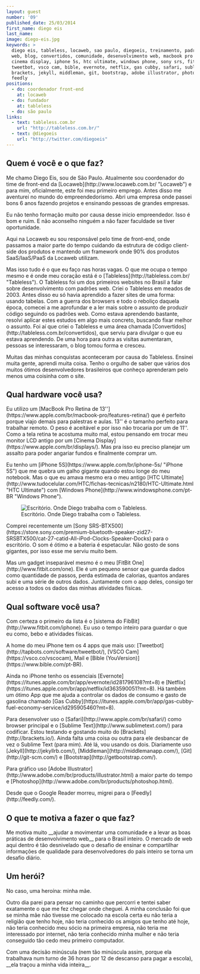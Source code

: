 ```yaml
---
layout: guest
number: '09'
published_date: 25/03/2014
first_name: diego eis
last_name:
image: diego-eis.jpg
keywords: >
  diego eis, tableless, locaweb, sao paulo, diegoeis, treinamento, padrões web,
  web, blog, convertidos, comunidade, desenvolvimento web, macbook pro retina,
  cinema display, iphone 5s, htc ultimate, windows phone, sony srs, fitbit one,
  tweetbot, vsco cam, bible, evernote, netflix, gas cubby, safari, sublime text,
  brackets, jekyll, middleman, git, bootstrap, adobe illustrator, photoshop,
  feedly
positions:
  - do: coordenador front-end
    at: locaweb
  - do: fundador
    at: tableless
  - do: são paulo
links:
  - text: tableless.com.br
    url: "http://tableless.com.br/"
  - text: @diegoeis
    url: "http://twitter.com/diegoeis"
---
```

<section class="question">
  <div class="wrapper">
    <div class="question-title-area">
      <h2 class="question-title">Quem é você e o que faz?</h2>
    </div>
    <div class="question-content-area">
      <div class="question-content text">
        <p>
          Me chamo Diego Eis, sou de São Paulo. Atualmente sou coordenador do
          time de front-end da [Locaweb](http://www.locaweb.com.br/ "Locaweb") e
          para mim, oficialmente, este foi meu primeiro emprego. Antes disso me
          aventurei no mundo do empreendedorismo. Abri uma empresa onde passei
          bons 6 anos fazendo projetos e ensinando pessoas de grandes empresas.
        </p>
        <p>
          Eu não tenho formação muito por causa desse inicio empreendedor. Isso
          é bom e ruim. E não aconselho ninguém a não fazer faculdade se tiver
          oportunidade.
        </p>
        <p>
          Aqui na Locaweb eu sou responsável pelo time de front-end, onde
          passamos a maior parte do tempo cuidando da estrutura de código
          client-side dos produtos e mantendo um framework onde 90% dos produtos
          SaaS/IaaS/PaaS da Locaweb utilizam.
        </p>
        <p>
          Mas isso tudo é o que eu faço nas horas vagas. O que me ocupa o tempo
          mesmo e é onde meu coração está é o
          [Tableless](http://tableless.com.br/ "Tableless"). O Tableless foi um
          dos primeiros websites no Brasil a falar sobre desenvolvimento com
          padrões web. Criei o Tableless em meados de 2003. Antes disso eu só
          havia aprendido a fazer sites de uma forma: usando tabelas. Com a
          guerra dos browsers e todo o reboliço daquela época, comecei a me
          aprofundar e a ler mais sobre o assunto de produzir código seguindo os
          padrões web. Como estava aprendendo bastante, resolvi aplicar estes
          estudos em algo mais concreto, buscando fixar melhor o assunto. Foi aí
          que criei o Tableless e uma área chamada
          [Convertidos](http://tableless.com.br/convertidos), que serviu para
          divulgar o que eu estava aprendendo. De uma hora para outra as visitas
          aumentaram, pessoas se interessaram, o blog tomou forma e cresceu.
        </p>
        <p>
          Muitas das minhas conquistas aconteceram por causa do Tableless.
          Ensinei muita gente, aprendi muita coisa. Tenho o orgulho de saber que
          vários dos muitos ótimos desenvolvedores brasileiros que conheço
          aprenderam pelo menos uma coisinha com o site.
        </p>
      </div>
    </div>
  </div>
</section>

<section class="question">
  <div class="wrapper">
    <div class="question-title-area">
      <h2 class="question-title">Qual hardware você usa?</h2>
    </div>
    <div class="question-content-area">
      <div class="question-content text">
        <p>
          Eu utilizo um
          [MacBook Pro Retina de 13''](https://www.apple.com/br/macbook-pro/features-retina/)
          que é perfeito porque viajo demais para palestras e aulas. 13'' é o
          tamanho perfeito para trabalhar remoto. O peso é aceitável e por isso
          não trocaria por um de 11''. Como a tela retina te acostuma muito mal,
          estou pensando em trocar meu monitor LCD antigo por um
          [Cinema Display](https://www.apple.com/br/displays/). Mas pra isso eu
          preciso planejar um assalto para poder angariar fundos e finalmente
          comprar um.
        </p>
        <p>
          Eu tenho um
          [iPhone 5S](https://www.apple.com/br/iphone-5s/ "iPhone 5S") que me
          quebra um galho gigante quando estou longe do meu notebook. Mas o que
          eu amava mesmo era o meu antigo
          [HTC Ultimate](http://www.tudocelular.com/HTC/fichas-tecnicas/n2180/HTC-Ultimate.html "HTC Ultimate")
          com [Windows Phone](http://www.windowsphone.com/pt-BR "Windows Phone").
        </p>
        <figure class="image-fit">
          <img src="/images/content/diego-eis-workspace.jpg"
               alt="Escritório. Onde Diego trabalha com o Tableless." />
          <figcaption>Escritório. Onde Diego trabalha com o Tableless.</figcaption>
        </figure>
        <p>
          Comprei recentemente um
          [Sony SRS-BTX500](https://store.sony.com/premium-bluetooth-speaker-zid27-SRSBTX500/cat-27-catid-All-iPod-Clocks-Speaker-Docks)
          para o escritório. O som é ótimo e a bateria é espetacular. Não gosto
          de sons gigantes, por isso esse me serviu muito bem.
        </p>
        <p>
          Mas um gadget inseparável mesmo é o meu
          [FitBit One](http://www.fitbit.com/one). Ele é um pequeno sensor que
          guarda dados como quantidade de passos, perda estimada de calorias,
          quantos andares subi e uma série de outros dados. Juntamente com o app
          deles, consigo ter acesso a todos os dados das minhas atividades
          físicas.
        </p>
      </div>
    </div>
  </div>
</section>

<section class="question">
  <div class="wrapper">
    <div class="question-title-area">
      <h2 class="question-title">Qual software você usa?</h2>
    </div>
    <div class="question-content-area">
      <div class="question-content text">
        <p>
          Com certeza o primeiro da lista é o [sistema do
          FibBit](http://www.fitbit.com/iphone). Eu uso o tempo inteiro para
          guardar o que eu como, bebo e atividades físicas.
        </p>
        <p>
          A home do meu iPhone tem os 4 apps que mais uso:
          [Tweetbot](http://tapbots.com/software/tweetbot/), [VSCO
          Cam](https://vsco.co/vscocam), Mail e [Bible
          (YouVersion)](https://www.bible.com/pt-BR).
        </p>
        <p>
          Ainda no iPhone tenho os essenciais
          [Evernote](https://itunes.apple.com/br/app/evernote/id281796108?mt=8)
          e [Netflix](https://itunes.apple.com/br/app/netflix/id363590051?mt=8).
          Há também um ótimo App que me ajuda a controlar os dados de consumo e
          gasto de gasolina chamado
          [Gas Cubby](https://itunes.apple.com/br/app/gas-cubby-fuel-economy-service/id295905460?mt=8).
        </p>
        <p>
          Para desenvolver uso o [Safari](http://www.apple.com/br/safari/) como
          browser principal e o [Sublime Text](http://www.sublimetext.com/) para
          codificar. Estou testando e gostando muito do
          [Brackets](http://brackets.io/). Ainda falta uma coisa ou outra para
          ele desbancar de vez o Sublime Text (para mim). Até lá, vou usando os
          dois. Diariamente uso [Jekyll](http://jekyllrb.com/),
          [Middleman](http://middlemanapp.com/), [Git](http://git-scm.com/) e
          [Bootstrap](http://getbootstrap.com/).
        </p>
        <p>
          Para gráfico uso
          [Adobe Illustrator](http://www.adobe.com/br/products/illustrator.html)
          a maior parte do tempo e
          [Photoshop](http://www.adobe.com/br/products/photoshop.html).
        </p>
        <p>
          Desde que o Google Reader morreu, migrei para o
          [Feedly](http://feedly.com/).
        </p>
      </div>
    </div>
  </div>
</section>

<section class="question">
  <div class="wrapper">
    <div class="question-title-area">
      <h2 class="question-title">O que te motiva a fazer o que faz?</h2>
    </div>
    <div class="question-content-area">
      <div class="question-content text">
        <p>
          Me motiva muito __ajudar a movimentar uma comunidade e a levar as boas
          práticas de desenvolvimento web__ para o Brasil inteiro. O mercado de
          web aqui dentro é tão desnivelado que o desafio de ensinar e
          compartilhar informações de qualidade para desenvolvedores do país
          inteiro se torna um desafio diário.
        </p>
      </div>
    </div>
  </div>
</section>

<section class="question">
  <div class="wrapper">
    <div class="question-title-area">
      <h2 class="question-title">Um herói?</h2>
    </div>
    <div class="question-content-area">
      <div class="question-content text">
        <p>
          No caso, uma heroína: minha mãe.
        </p>
        <p>
          Outro dia parei para pensar no caminho que percorri e tentei saber
          exatamente o que me fez chegar onde cheguei. A minha conclusão foi que
          se minha mãe não tivesse me colocado na escola certa eu não teria a
          religião que tenho hoje, não teria conhecido os amigos que tenho até
          hoje, não teria conhecido meu sócio na primeira empresa, não teria me
          interessado por internet, não teria conhecido minha mulher e não teria
          conseguido tão cedo meu primeiro computador.
        </p>
        <p>
          Com uma decisão minúscula (nem tão minúscula assim, porque ela
          trabalhava num turno de 36 horas por 12 de descanso para pagar a
          escola), __ela traçou a minha vida inteira__.
        </p>
      </div>
    </div>
  </div>
</section>
